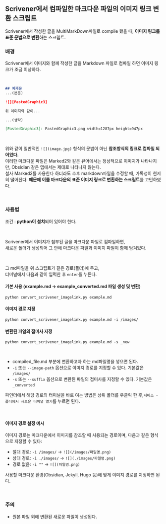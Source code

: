 ## Scrivener에서 컴파일한 마크다운 파일의 이미지 링크 변환 스크립트

Scrivener에서 작성한 글을 MultiMarkDown파일로 compile 했을 때, **이미지 링크를 표준 문법으로 변환**하는 스크립트.


### 배경
Scrivener에서 이미지와 함께 작성한 글을 Markdown 파일로 컴파일 하면 이미지 링크가 조금 이상하다. 

&nbsp;

```markdown
## 예제문
...(본문)

![][PastedGraphic3]

위 이미지와 같이...

...(생략)

[PastedGraphic3]: PastedGraphic3.png width=1287px height=947px

```

&nbsp;

위와 같이 일반적인 `![](image.jpg)` 형식의 문법이 아닌 **참조방식의 링크로 컴파일 되어있다.**  
이러한 마크다운 파일은 Marked2와 같은 뷰어에서는 정상적으로 이미지가 나타나지만, Obsidian 같은 앱에서는 제대로 나타나지 않는다.  
설사 Marked2를 사용한다 하더라도 추후 markdown파일을 수정할 때, 가독성이 현저히 떨어진다.
**때문에 이를 마크다운의 표준 이미지 링크로 변환하는 스크립트**를 고민하였다.  

&nbsp;

### 사용법
조건 : **python이 설치**되어 있어야 한다. 

&nbsp;

Scrivener에서 이미지가 첨부된 글을 마크다운 파일로 컴파일하면,  
새로운 폴더가 생성되어 그 안에 마크다운 파일과 이미지 파일이 함께 담겨있다.  

&nbsp;

그 md파일을 위 스크립트가 같은 경로(폴더)에 두고,  
터미널에서 다음과 같이 입력한 후 `enter`를 누른다.  

#### 기본 사용 (example.md -> example_converted.md 파일 생성 및 변환)
`python convert_scrivener_imagelink.py example.md`

#### 이미지 경로 지정
`python convert_scrivener_imagelink.py example.md -i /images/`

#### 변환된 파일의 접미사 지정
`python convert_scrivener_imagelink.py example.md -s _new`

&nbsp;

- compiled_file.md 부분에 변환하고자 하는 md파일명을 넣으면 된다.
- `-i` 또는 `--image-path` 옵션으로 이미지 경로를 지정할 수 있다. 기본값은 `/images/`
- `-s` 또는 `--suffix` 옵션으로 변환된 파일의 접미사를 지정할 수 있다. 기본값은 `_converted`


파인더에서 해당 경로의 터미널을 바로 여는 방법은 상위 폴더를 우클릭 한 후,`서비스 - 폴더에서 새로운 터미널 열기`를 누르면 된다.    

&nbsp;

#### 이미지 경로 설정 예시

이미지 경로는 마크다운에서 이미지를 참조할 때 사용되는 경로이며, 다음과 같은 형식으로 지정할 수 있다:

- 절대 경로: `-i /images/` → `![](/images/파일명.png)`
- 상대 경로: `-i ./images/` → `![](./images/파일명.png)`
- 경로 없음: `-i ""` → `![](파일명.png)`

사용할 마크다운 환경(Obsidian, Jekyll, Hugo 등)에 맞게 이미지 경로를 지정하면 된다.

&nbsp;

### 주의
- 원본 파일 외에 변환된 새로운 파일이 생성된다.